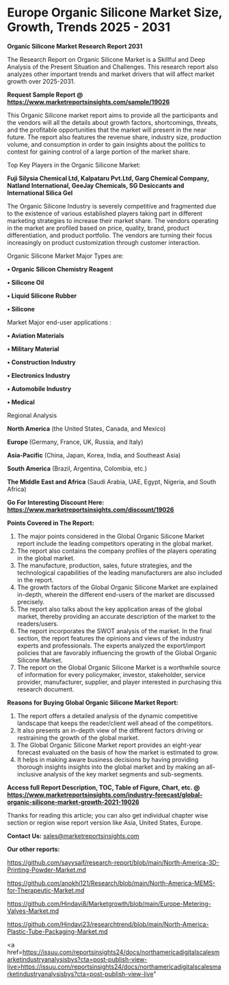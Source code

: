 # Europe Organic Silicone Market Size, Growth, Trends 2025 - 2031

<strong>Organic Silicone Market Research Report 2031</strong>

The Research Report on Organic Silicone Market is a Skillful and Deep Analysis of the Present Situation and Challenges. This research report also analyzes other important trends and market drivers that will affect market growth over 2025-2031.

<strong>Request Sample Report @ <a href=https://www.marketreportsinsights.com/sample/19026>https://www.marketreportsinsights.com/sample/19026</a></strong>

This Organic Silicone market report aims to provide all the participants and the vendors will all the details about growth factors, shortcomings, threats, and the profitable opportunities that the market will present in the near future. The report also features the revenue share, industry size, production volume, and consumption in order to gain insights about the politics to contest for gaining control of a large portion of the market share.

Top Key Players in the Organic Silicone Market:

<strong>Fuji Silysia Chemical Ltd, Kalpataru Pvt.Ltd, Garg Chemical Company, Natland International, GeeJay Chemicals, SG Desiccants and International Silica Gel</strong>

The Organic Silicone Industry is severely competitive and fragmented due to the existence of various established players taking part in different marketing strategies to increase their market share. The vendors operating in the market are profiled based on price, quality, brand, product differentiation, and product portfolio. The vendors are turning their focus increasingly on product customization through customer interaction.

Organic Silicone Market Major Types are:

<strong>• Organic Silicon Chemistry Reagent

• Silicone Oil

• Liquid Silicone Rubber

• Silicone</strong>

Market Major end-user applications :

<strong>• Aviation Materials

• Military Material

• Construction Industry

• Electronics Industry

• Automobile Industry

• Medical</strong>

Regional Analysis

</u><strong><b>North America</b></strong> (the United States, Canada, and Mexico)

<strong><b>Europe </b></strong>(Germany, France, UK, Russia, and Italy)

<strong><b>Asia-Pacific</b></strong> (China, Japan, Korea, India, and Southeast Asia)

<strong><b>South America</b></strong> (Brazil, Argentina, Colombia, etc.)

<strong><b>The Middle East and Africa</b></strong> (Saudi Arabia, UAE, Egypt, Nigeria, and South Africa)

<strong>Go For Interesting Discount Here: <a href=https://www.marketreportsinsights.com/discount/19026>https://www.marketreportsinsights.com/discount/19026</a></strong>

<strong>Points Covered in The Report:</strong>
<ol>
  <li>The major points considered in the Global Organic Silicone Market report include the leading competitors operating in the global market.</li>
  <li>The report also contains the company profiles of the players operating in the global market.</li>
  <li>The manufacture, production, sales, future strategies, and the technological capabilities of the leading manufacturers are also included in the report.</li>
  <li>The growth factors of the Global Organic Silicone Market are explained in-depth, wherein the different end-users of the market are discussed precisely.</li>
  <li>The report also talks about the key application areas of the global market, thereby providing an accurate description of the market to the readers/users.</li>
  <li>The report incorporates the SWOT analysis of the market. In the final section, the report features the opinions and views of the industry experts and professionals. The experts analyzed the export/import policies that are favorably influencing the growth of the Global Organic Silicone Market.</li>
  <li>The report on the Global Organic Silicone Market is a worthwhile source of information for every policymaker, investor, stakeholder, service provider, manufacturer, supplier, and player interested in purchasing this research document.</li>
</ol>
<strong>Reasons for Buying Global Organic Silicone Market Report:</strong>

<ol>
  <li>The report offers a detailed analysis of the dynamic competitive landscape that keeps the reader/client well ahead of the competitors.</li>
  <li>It also presents an in-depth view of the different factors driving or restraining the growth of the global market.</li>
  <li>The Global Organic Silicone Market report provides an eight-year forecast evaluated on the basis of how the market is estimated to grow.</li>
  <li>It helps in making aware business decisions by having providing thorough insights insights into the global market and by making an all-inclusive analysis of the key market segments and sub-segments.</li>
</ol>
<strong>Access full Report Description, TOC, Table of Figure, Chart, etc. @ <a href=https://www.marketreportsinsights.com/industry-forecast/global-organic-silicone-market-growth-2021-19026>https://www.marketreportsinsights.com/industry-forecast/global-organic-silicone-market-growth-2021-19026</a></strong>


Thanks for reading this article; you can also get individual chapter wise section or region wise report version like Asia, United States, Europe.

<strong>Contact Us:</strong>
sales@marketreportsinsights.com

<strong>Our other reports:</strong>

<a href=https://github.com/sayysaif/research-report/blob/main/North-America-3D-Printing-Powder-Market.md>https://github.com/sayysaif/research-report/blob/main/North-America-3D-Printing-Powder-Market.md</a>

<a href=https://github.com/anokhi121/Research/blob/main/North-America-MEMS-for-Therapeutic-Market.md>https://github.com/anokhi121/Research/blob/main/North-America-MEMS-for-Therapeutic-Market.md</a>

<a href=https://github.com/Hindavi8/Marketgrowth/blob/main/Europe-Metering-Valves-Market.md>https://github.com/Hindavi8/Marketgrowth/blob/main/Europe-Metering-Valves-Market.md</a>

<a href=https://github.com/Hindavi23/researchtrend/blob/main/North-America-Plastic-Tube-Packaging-Market.md>https://github.com/Hindavi23/researchtrend/blob/main/North-America-Plastic-Tube-Packaging-Market.md</a>

<a href=https://issuu.com/reportsinsights24/docs/northamericadigitalscalesmarketindustryanalysisbys?cta=post-publish-view-live>https://issuu.com/reportsinsights24/docs/northamericadigitalscalesmarketindustryanalysisbys?cta=post-publish-view-live</a>"
